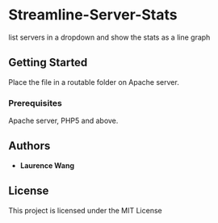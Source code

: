 # Streamline-Server-Stats

list servers in a dropdown and show the stats as a line graph

## Getting Started

Place the file in a routable folder on Apache server.

### Prerequisites

Apache server, PHP5 and above.

## Authors

* **Laurence Wang**

## License

This project is licensed under the MIT License

